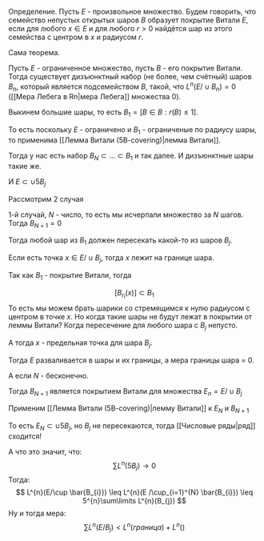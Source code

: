 Определение. Пусть $E$ - произвольное множество. Будем говорить, что семейство непустых открытых шаров $B$ образует покрытие Витали $E$, если для любого $x \in E$ и для любого $r > 0$ найдётся шар из этого семейства с центром в $x$ и радиусом $r$.

Сама теорема.

Пусть $E$ - ограниченное множество, пусть $B$ - его покрытие Витали. Тогда существует дизъюнктный набор (не более, чем счётный) шаров $B_{n}$, который является подсемейством $B$, такой, что $L^{n}(E/\cup B_{n}) = 0$ ([[Мера Лебега в Rn|мера Лебега]] множества 0).

Выкинем большие шары, то есть $B_{1} = [B \in B: r(B) \leq 1]$.

То есть поскольку $E$ - ограничено и $B_{1}$ - ограниченые по радиусу шары, то применима [[Лемма Витали (5B-covering)|лемма Витали]]. 

Тогда у нас есть набор $B_{N} \subset ... \subset B_{1}$ и так далее. И дизъюнктные шары такие же.

И $E \subset \cup 5B_{j}$

Рассмотрим 2 случая

1-й случай, $N$ - число, то есть мы исчерпали множество за $N$ шагов. Тогда $B_{N+1} = 0$

Тогда любой шар из $B_{1}$ должен пересекать какой-то из шаров $B_{j}$.

Если есть точка $x \in E / \cup B_{j}$, тогда $x$ лежит на границе шара.

Так как $B_{1}$ - покрытие Витали, тогда

$$
[B_{r_{l}} (x)] \subset B_{1}
$$
То есть мы можем брать шарики со стремящимся к нулю радиусом с центром в точке $x$. Но когда такие шары не будут лежат в покрытии от леммы Витали? Когда пересечение для любого шара с $B_{j}$ непусто.

А тогда $x$ - предельная точка для шара $B_{j}$.

Тогда $E$ разваливается в шары и их границы, а мера границы шара = 0.

А если $N$ - бесконечно.

Тогда $B_{N+1}$ является покрытием Витали для множества $E_{n} = E / \cup B_{j}$

Применим [[Лемма Витали (5B-covering)|лемму Витали]] к $E_{N}$ и $B_{N+1}$

То есть $E_{N} \subset \cup 5B_{j}$, но $B_{j}$ не пересекаются, тогда [[Числовые ряды|ряд]] сходится!

А что это значит, что:
$$
\sum\limits L^{n}(5B_{j}) \rightarrow 0
$$
Тогда:
$$
L^{n}(E/\cup \bar{B_{i}}) \leq L^{n}(E /\cup_{i=1}^{N} \bar{B_{i}}) \leq 5^{n}\sum\limits L^{n}(B_{j})
$$
Ну и тогда мера:
$$
\sum\limits L^{n}(E/B_{j})<L^{n}(граница)+L^{n}()
$$
